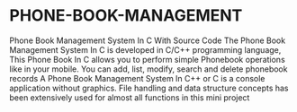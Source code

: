 # PHONE-BOOK-MANAGEMENT
Phone Book Management System In C With Source Code
The Phone Book Management System In C is developed in C/C++ programming language, This Phone Book In C allows you to perform simple Phonebook operations like in your mobile. You can add, list, modify, search and delete phonebook records
A Phone Book Management System In C++ or C is a console application without graphics. File handling and data structure concepts has been extensively used for almost all functions in this mini project

